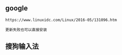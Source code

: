 




## google
    
    https://www.linuxidc.com/Linux/2016-05/131096.htm
    
    更新失败也可以直接安装
    


## 搜狗输入法

    
